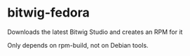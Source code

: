 # bitwig-fedora
Downloads the latest Bitwig Studio and creates an RPM for it

Only depends on rpm-build, not on Debian tools.
